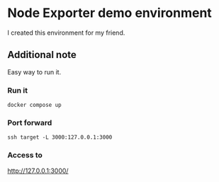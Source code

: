 # Node Exporter demo environment

I created this environment for my friend.

## Additional note
Easy way to run it.

### Run it

```
docker compose up
```

### Port forward

```
ssh target -L 3000:127.0.0.1:3000
```

### Access to 
http://127.0.0.1:3000/

